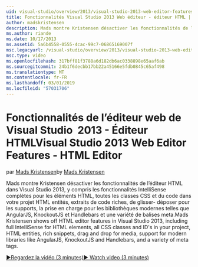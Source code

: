 ```yaml
---
uid: visual-studio/overview/2013/visual-studio-2013-web-editor-features-html-editor
title: Fonctionnalités Visual Studio 2013 Web éditeur - éditeur HTML | Microsoft Docs
author: madskristensen
description: Mads montre Kristensen désactiver les fonctionnalités de l’éditeur HTML dans Visual Studio 2013, y compris les fonctionnalités IntelliSense complètes pour les éléments HTML, toutes les classes CSS et du code dans votre projet...
ms.author: riande
ms.date: 10/17/2013
ms.assetid: 5a6b4558-0555-4cac-99c7-06865169007f
msc.legacyurl: /visual-studio/overview/2013/visual-studio-2013-web-editor-features-html-editor
msc.type: video
ms.openlocfilehash: 317bff81f3788a6d182db6ac0338898e65aaf6ab
ms.sourcegitcommit: 24b1f6decbb17bb22a45166e5fdb0845c65af498
ms.translationtype: MT
ms.contentlocale: fr-FR
ms.lasthandoff: 03/01/2019
ms.locfileid: "57031706"
---
```

<a name="visual-studio-2013-web-editor-features---html-editor"></a><span data-ttu-id="847da-103">Fonctionnalités de l’éditeur web de Visual Studio  2013 - Éditeur HTML</span><span class="sxs-lookup"><span data-stu-id="847da-103">Visual Studio 2013 Web Editor Features - HTML Editor</span></span>
====================
<span data-ttu-id="847da-104">par [Mads Kristensen](https://github.com/madskristensen)</span><span class="sxs-lookup"><span data-stu-id="847da-104">by [Mads Kristensen](https://github.com/madskristensen)</span></span>

<span data-ttu-id="847da-105">Mads montre Kristensen désactiver les fonctionnalités de l’éditeur HTML dans Visual Studio 2013, y compris les fonctionnalités IntelliSense complètes pour les éléments HTML, toutes les classes CSS et du code dans votre projet HTML entités, extraits de code riches, de glisser- déposer pour les supports, la prise en charge pour les bibliothèques modernes telles que AngularJS, KnockoutJS et Handlebars et une variété de balises meta.</span><span class="sxs-lookup"><span data-stu-id="847da-105">Mads Kristensen shows off HTML editor features in Visual Studio 2013, including full IntelliSense for HTML elements, all CSS classes and ID's in your project, HTML entities, rich snippets, drag and drop for media, support for modern libraries like AngularJS, KnockoutJS and Handlebars, and a variety of meta tags.</span></span>

[<span data-ttu-id="847da-106">&#9654;Regardez la vidéo (3 minutes)</span><span class="sxs-lookup"><span data-stu-id="847da-106">&#9654; Watch video (3 minutes)</span></span>](https://channel9.msdn.com/Blogs/ASP-NET-Site-Videos/visual-studio-2013-web-editor-features-html-editor)
